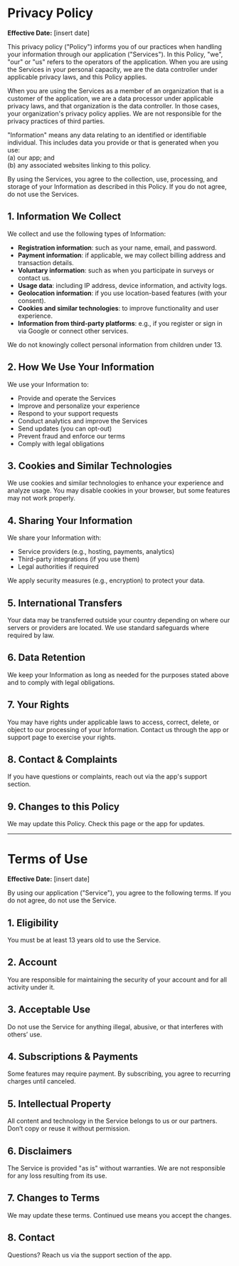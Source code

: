 # Privacy Policy

**Effective Date:** [insert date]

This privacy policy ("Policy") informs you of our practices when handling your information through our application ("Services"). In this Policy, "we", "our" or "us" refers to the operators of the application. When you are using the Services in your personal capacity, we are the data controller under applicable privacy laws, and this Policy applies.

When you are using the Services as a member of an organization that is a customer of the application, we are a data processor under applicable privacy laws, and that organization is the data controller. In those cases, your organization's privacy policy applies. We are not responsible for the privacy practices of third parties.

"Information" means any data relating to an identified or identifiable individual. This includes data you provide or that is generated when you use:  
(a) our app; and  
(b) any associated websites linking to this policy.

By using the Services, you agree to the collection, use, processing, and storage of your Information as described in this Policy. If you do not agree, do not use the Services.

## 1. Information We Collect

We collect and use the following types of Information:

- **Registration information**: such as your name, email, and password.  
- **Payment information**: if applicable, we may collect billing address and transaction details.  
- **Voluntary information**: such as when you participate in surveys or contact us.  
- **Usage data**: including IP address, device information, and activity logs.  
- **Geolocation information**: if you use location-based features (with your consent).  
- **Cookies and similar technologies**: to improve functionality and user experience.  
- **Information from third-party platforms**: e.g., if you register or sign in via Google or connect other services.

We do not knowingly collect personal information from children under 13.

## 2. How We Use Your Information

We use your Information to:

- Provide and operate the Services  
- Improve and personalize your experience  
- Respond to your support requests  
- Conduct analytics and improve the Services  
- Send updates (you can opt-out)  
- Prevent fraud and enforce our terms  
- Comply with legal obligations

## 3. Cookies and Similar Technologies

We use cookies and similar technologies to enhance your experience and analyze usage. You may disable cookies in your browser, but some features may not work properly.

## 4. Sharing Your Information

We share your Information with:

- Service providers (e.g., hosting, payments, analytics)  
- Third-party integrations (if you use them)  
- Legal authorities if required

We apply security measures (e.g., encryption) to protect your data.

## 5. International Transfers

Your data may be transferred outside your country depending on where our servers or providers are located. We use standard safeguards where required by law.

## 6. Data Retention

We keep your Information as long as needed for the purposes stated above and to comply with legal obligations.

## 7. Your Rights

You may have rights under applicable laws to access, correct, delete, or object to our processing of your Information. Contact us through the app or support page to exercise your rights.

## 8. Contact & Complaints

If you have questions or complaints, reach out via the app's support section.

## 9. Changes to this Policy

We may update this Policy. Check this page or the app for updates.

---

# Terms of Use

**Effective Date:** [insert date]

By using our application ("Service"), you agree to the following terms. If you do not agree, do not use the Service.

## 1. Eligibility

You must be at least 13 years old to use the Service.

## 2. Account

You are responsible for maintaining the security of your account and for all activity under it.

## 3. Acceptable Use

Do not use the Service for anything illegal, abusive, or that interferes with others’ use.

## 4. Subscriptions & Payments

Some features may require payment. By subscribing, you agree to recurring charges until canceled.

## 5. Intellectual Property

All content and technology in the Service belongs to us or our partners. Don’t copy or reuse it without permission.

## 6. Disclaimers

The Service is provided "as is" without warranties. We are not responsible for any loss resulting from its use.

## 7. Changes to Terms

We may update these terms. Continued use means you accept the changes.

## 8. Contact

Questions? Reach us via the support section of the app.
